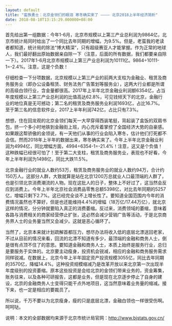 ```yaml
---
layout: default
title: "蛮族勇士：北京金领们的眼泪 寒冬确实来了 ———— 北京2018上半年经济简析"
date: 2018-08-10T13:15:29.000000+08:00
---
```


首先给出第一组数据：今年1-6月，北京市规模以上第三产业总利润为9864亿，北京市统计局同时给出了一个同比去年同期的增幅，为9.5%。但是，老蛮我的老读者都知道，统计局的除法“博大精深”，只有超级赛亚人才能掌握。作为正常的地球人，我们最好翻出原始数据亲自除一下（注意，后面的所有数据，我们都要亲自除一下）。2017年1-6月北京市规模以上第三产业总利润为10111亿。9864÷10111-1=-2.4%。注意，这是个负数！

仔细检查一下分项数据，北京规模以上第三产业的前两大支柱为金融业、租赁及商务服务业（即办公设备租赁、财务法务广告策划等服务业），这两大行业都是所谓的高级白领行业，含金量都很高。2017年上半年北京金融业利润额6354亿，占当年度规模以上第三产业总利润的比值高达62.8%，可见钱倾天下的北京，金融行业的地位真是无可撼动；第二名的租赁及商务服务业利润1693亿，占比16.7%。至于第三名的信息软件业，2017上半年利润742亿，占比只有7.3%。

想想，住在回龙观的北京金领们每天一大早穿得西装笔挺，背起装了盒饭的双肩书包，挤一个多小时地铁到金融街上班，内心充斥着掌控了全国经济大势的自豪感。如果跟这帮骄傲的金领说，有一天他们从事的行业会陷入寒冬，估计他们打死都不会信。然而2018年上半年的数据出来，寒冬确实来了。今年上半年北京金融业利润为4994亿，同比增幅方面，4994÷6354-1=-21.4%！注意，这又是个负值！这种跌幅已经很可怕了！至于第二大支柱，租赁及商务服务业，表现也不好看，今年上半年利润为1498亿，同比大跌11.5%。

北京金融行业的就业人数约53万，租赁及商务服务业的就业人数约94万，合计约150万人。这部分人群，大致就算是站在北京1200万总就业人口最顶端的人群了，也是引领北京消费潮流的人物。现在这批人的日子，整体上不好过了，这当然会反应到消费上。今年上半年北京社会消费品零售总额5398亿，对比去年同期的5257亿，增幅只剩下2.7%。这已经完全谈不上增长性了。要知道全国范围内今年的消费情况虽然也不算好，但是也还能维持4.4%的增幅（18万亿/17.44万亿），就北京这样的情况，分分钟就要陷入真正的消费萎缩。反过来，消费领域的萎缩，意味着各路与消费相关的商家经营停止扩张，这必然会减少营销广告等活动，于是北京商务界人士的业务量当然又会减少。这就是恶心循环了。

当然了，北京本来就计划疏解首都压力，想尽办法将收入低的底层北漂送回老家，不过从目前的情况来看，回流的北漂不知道有多少，最顶端的金融和商务人士，倒是很有点顶不住了的意思。要知道金融和商务人士，本质上始终是服务行业，总归是要服务于实体的。北京要主动瘦身，投资机会锐减，相应的金融和商务服务需求同样锐减。在数据上，北京今年上半年固定资产投资规模3055亿，同比去年同期的3570亿，降幅14.4%。这种投资规模缩减乃是改革开放以来北京第一次出现半年度级别的投资萎缩。原本这些投资是会给北京的金领们带来业务的，资金筹集，账务往来，以及各种可研报告，这都是业务，但是现在北京逐步停止了自身的建设，北京的金融商务人士变得只能干点外地项目，这当然意味着业务量的缩减。接下来，也一定是相应的要裁员了。

所以说，千万不要以为北京瘦身，瘦的只是底层北漂，金融白领也一样很受伤啊。呵呵哒。

说明：本文的全部数据均来源于北京市统计局官网：http://www.bjstats.gov.cn/


